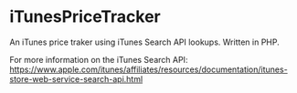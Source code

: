 # iTunesPriceTracker

An iTunes price traker using iTunes Search API lookups. Written in PHP.

For more information on the iTunes Search API:
https://www.apple.com/itunes/affiliates/resources/documentation/itunes-store-web-service-search-api.html
